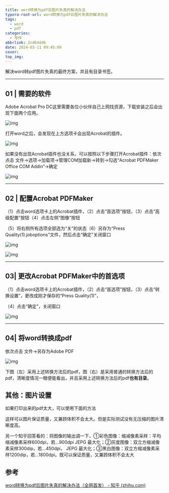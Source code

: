 ```yaml
---
title: word转换为pdf后图片失真的解决办法
typora-root-url: word转换为pdf后图片失真的解决办法
tags:
  - word
  - pdf
categories:
  - 写作
abbrlink: 2cd64dd6
date: 2024-03-11 09:45:09
cover:
top_img:
---
```




解决word转pdf图片失真的最终方案，并且有目录书签。

------

## **01 | 需要的软件**

Adobe Acrobat Pro DC这里需要各位小伙伴自己上网找资源，下载安装之后会出现下面两个应用。

![img](v2-3b49e5157b4c1d7cef450754e2af64cf_1440w.webp)



打开word之后，会发现在上方选项卡会出现Acrobat的插件。

![img](v2-318d024ab71fcd46ec9971095133710f_1440w.webp)

如果没有出现Acrobat插件也没关系，可以按照以下步骤打开Acrobat插件：依次点击 文件->选项->加载项->管理COM加载新->转到->勾选“Acrobat PDFMaker Office COM Addin”->确定

![img](v2-f1691a8dbfcbe93979476d9b441c396f_1440w.webp)

------

## **02 | 配置Acrobat PDFMaker**

（1）点击word选项卡上的Acrobat插件，（2）点击“首选项”按钮，（3）点击“高级配置”按钮（4）点击左侧“图像”按钮

（5）将右侧所有选项全部选为“关”的状态（6）另存为“Press Quality(1).joboptions”文件，然后点击“确定”关闭窗口

![img](v2-710617e37e7c9841bf67e2b3d9dbb513_1440w.webp)

![img](v2-7db59d50fc7f50a1127751c5857f6cd9_1440w.png)

------

## **03| 更改Acrobat PDFMaker中的首选项**

（1）点击word选项卡上的Acrobat插件，（2）点击“首选项”按钮，（3）点击“转换设置”，更改成刚才保存的“Press Quality(1)”，

（4）点击“确定”，关闭窗口

![img](v2-04bf6439998fcfb83bf1ea55115bf448_1440w.png)

------

## **04| 将word转换成pdf**

依次点击 文件->另存为Adobe PDF

![img](v2-e77c35afffdc611cb2931e314ae16485_1440w.png)

下图（左）采用上述转换方法后的pdf，图（右）是采用普通的转换方法后的pdf，清晰度情况一眼便能看出，并且采用上述转换方法后的pdf**也有目录**。

## 其他：图片设置

如果打印出来的pdf太大，可以使用下面的方法

这样可以图片保证质量，又兼顾体积不会太大。但是实际测试没有无压缩的图片清晰度高。

另一个知乎回答看的：将图像的输出调一下，①彩色图像：缩减像素采样：平均缩减像素采样600dpi，若...900dpi JEPG 最大化；②灰度图像：双立方缩减像素采样300dip，若...450dpi， JEPG 最大化；③黑白图像：双立方缩减像素采样1200dip，若...1800dpi。既可以保证质量，又兼顾体积不会太大

## 参考

[word转换为pdf后图片失真的解决办法（全网首发） - 知乎 (zhihu.com)](https://zhuanlan.zhihu.com/p/106382349)
